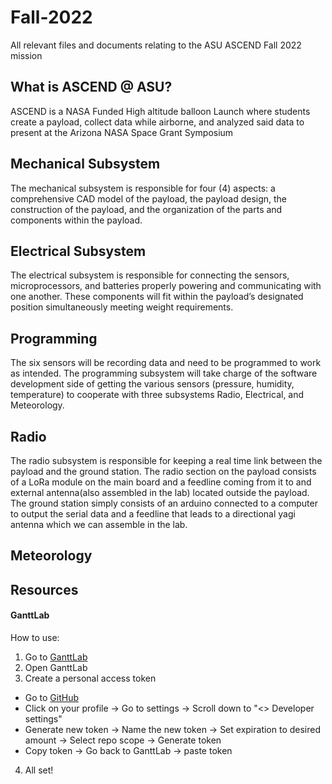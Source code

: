 # Fall-2022
All relevant files and documents relating to the ASU ASCEND Fall 2022 mission

## What is ASCEND @ ASU?
ASCEND is a NASA Funded High altitude balloon Launch where students create a payload, collect data while airborne, and analyzed said data to present at the Arizona NASA Space Grant Symposium


## Mechanical Subsystem
The mechanical subsystem is responsible for four (4) aspects: a comprehensive CAD model of the payload, the payload design, the construction of the payload, and  the organization of the parts and components within the payload.


## Electrical Subsystem
The electrical subsystem is responsible for connecting the sensors, microprocessors, and batteries properly powering and communicating with one another. These components will fit within the payload’s designated position simultaneously meeting weight requirements.


## Programming
The six sensors will be recording data and need to be programmed to work as intended. The programming subsystem will take charge of the software development side of getting the various sensors (pressure, humidity, temperature) to cooperate with three subsystems Radio, Electrical, and Meteorology.


## Radio
The radio subsystem is responsible for keeping a real time link between the payload and the ground station. The radio section on the payload consists of a LoRa module on the main board and a feedline coming from it to and external antenna(also assembled in the lab) located outside the payload. The ground station simply consists of an arduino connected to a computer to output the serial data and a feedline that leads to a directional yagi antenna which we can assemble in the lab. 


## Meteorology

## Resources
#### GanttLab
How to use:
1. Go to [GanttLab](https://www.ganttlab.com/)
2. Open GanttLab
3. Create a personal access token
  - Go to [GitHub](https://github.com/)
  - Click on your profile -> Go to settings -> Scroll down to "<> Developer settings"
  - Generate new token -> Name the new token -> Set expiration to desired amount -> Select repo scope -> Generate token
  - Copy token -> Go back to GanttLab -> paste token
4. All set!
